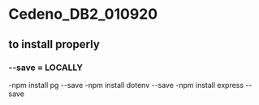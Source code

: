 # Cedeno_DB2_010920
## to install properly 
### --save = LOCALLY 
-npm install pg --save
-npm install dotenv --save
-npm install express --save 
